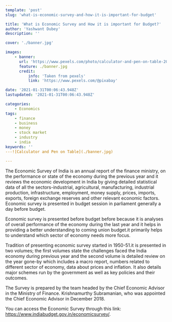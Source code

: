 ```yaml
---
template: 'post'
slug: 'what-is-economic-survey-and-how-it-is-important-for-budget'

title: 'What is Economic Survey and How it is important for Budget?'
author: 'Yashwant Dubey'
description: ''

cover: './banner.jpg'

images:
    - banner:
      url: 'https://www.pexels.com/photo/calculator-and-pen-on-table-209224/'
      feature: ./banner.jpg
      credit:
          info: 'Taken from pexels'
          link: 'https://www.pexels.com/@pixabay'

date: '2021-01-31T00:06:43.948Z'
lastupdated: '2021-01-31T00:06:43.948Z'

categories:
    - Economics
tags:
    - finance
    - business
    - money
    - stock market
    - industry
    - india
keywords: ''
---![Calculator and Pen on Table](./banner.jpg)

---
```


The Economic Survey of India is an annual report of the finance ministry, on the performance or state of the economy during the previous year and it reviews the economic development in India by giving detailed statistical data of all the sectors-industrial, agricultural, manufacturing, industrial production, infrastructure, employment, money supply, prices, imports, exports, foreign exchange reserves and other relevant economic factors. Economic survey is presented in budget session in parliament generally a day before budget.

Economic survey is presented before budget before because it is analyses of overall performance of the economy during the last year and it helps in providing a better understanding to coming union budget.it primarily helps to understand which sector of economy needs more focus.

Tradition of presenting economic survey started in 1950-51.it is presented in two volumes; the first volumes state the challenges faced the India economy during previous year and the second volume is detailed review on the year gone-by which includes a macro report, numbers related to different sector of economy, data about prices and inflation. It also details major schemes run by the government as well as key policies and their outcomes.

The Survey is prepared by the team headed by the Chief Economic Advisor in the Ministry of Finance. Krishnamurthy Subramanian, who was appointed the Chief Economic Advisor in December 2018.

You can access the Economic Survey through this link: https://www.indiabudget.gov.in/economicsurvey/.
